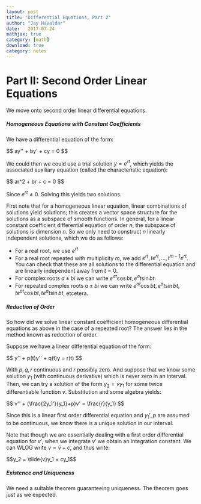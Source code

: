 ```yaml
---
layout: post
title: "Differential Equations, Part 2"
author: "Jay Havaldar"
date:   2017-07-24
mathjax: true
category: [math]
download: true
category: notes
---
```


# Part II: Second Order Linear Equations

We move onto second order linear differential equations.

##### Homogeneous Equations with Constant Coefficients

We have a differential equation of the form:
<p>
$$
ay'' + by' + cy = 0
$$
</p>

We could then we could use a trial solution $y= e^{rt}$, which yields the associated auxiliary equation (called the characteristic equation):

<p>
$$
ar^2 + br + c = 0
$$
</p>

Since $e^{rt} \ne 0$. Solving this yields two solutions.

First note that for a homogeneous linear equation, linear combinations of solutions yield solutions; this creates a vector space structure for the solutions as a subspace of smooth functions. In general, for a linear constant coefficient differential equation of order $n$, the subspace of solutions is dimension $n$. So we only need to construct $n$ linearly independent solutions, which we do as follows:

- For a real root, we use $e^{rt}$
- For a real root repeated with multiplicity $m$, we add $e^{rt}, te^{rt},...,t^{m-1}e^{rt}$. You can check that these are all solutions to the differential equation and are linearly independent away from $t=0$.
- For complex roots $a\pm bi$ we can write $e^{at}\cos bt, e^at\sin bt$.
- For repeated complex roots $a\pm bi$ we can write $e^{at}\cos bt, e^at\sin bt, te^{at}\cos bt, te^at\sin bt$, etcetera.

##### Reduction of Order

So how did we solve linear constant coefficient homogeneous differential equations as above in the case of a repeated root? The answer lies in the method known as reduction of order.

Suppose we have a linear differential equation of the form:
<p>
$$
y'' + p(t)y'' + q(t)y = r(t)
$$
</p>

With $p,q,r$ continuous and $r$ possibly zero. And suppose that we know some solution $y_1$ (with continuous derivative) which is never zero in an interval. Then, we can try a solution of the form $y_2=vy_1$ for some twice differentiable function $v$. Substitution and some algebra yields:

<p>
$$
v'' + (\frac{2y_1'}{y_1}+p)v' = \frac{r}{y_1}
$$
</p>

Since this is a linear first order differential equation and $y_1', p$ are assumed to be continuous, we know there is a unique solution in our interval.

Note that though we are essentially dealing with a first order differential equation for $v'$, when we integrate $v'$ we obtain an integration constant. We can WLOG write $v = \tilde{v}+c$, and thus write:
<p>
$$y_2 = \tilde{v}y_1 + cy_1$$</p>

##### Existence and Uniqueness

We need a suitable theorem guaranteeing uniqueness. The theorem goes just as we expected.